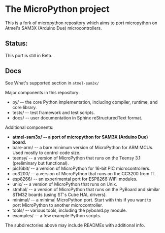 

The MicroPython project
=======================


This is a fork of micropython repository which aims to port micropython
on Atmel's SAM3X (Arduino Due) microcontrollers.


## Status: 
This port is still in Beta.

## Docs
See What's supported section in ``atmel-sam3x/``


Major components in this repository:
- py/ -- the core Python implementation, including compiler, runtime, and
  core library.
- tests/ -- test framework and test scripts.
- docs/ -- user documentation in Sphinx reStructuredText format.


Additional components:
- **atmel-sam3x/ -- a port of micropython for SAM3X (Arduino Due) board.**
- bare-arm/ -- a bare minimum version of MicroPython for ARM MCUs. Used
  mostly to control code size.
- teensy/ -- a version of MicroPython that runs on the Teensy 3.1
  (preliminary but functional).
- pic16bit/ -- a version of MicroPython for 16-bit PIC microcontrollers.
- cc3200/ -- a version of MicroPython that runs on the CC3200 from TI.
- esp8266/ -- an experimental port for ESP8266 WiFi modules.
- unix/ -- a version of MicroPython that runs on Unix.
- stmhal/ -- a version of MicroPython that runs on the PyBoard and similar
  STM32 boards (using ST's Cube HAL drivers).
- minimal/ -- a minimal MicroPython port. Start with this if you want
  to port MicroPython to another microcontroller.
- tools/ -- various tools, including the pyboard.py module.
- examples/ -- a few example Python scripts.

The subdirectories above may include READMEs with additional info.


